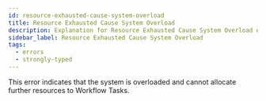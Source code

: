 ```yaml
---
id: resource-exhausted-cause-system-overload
title: Resource Exhausted Cause System Overload
description: Explanation for Resource Exhausted Cause System Overload error message, and how to fix it.
sidebar_label: Resource Exhausted Cause System Overload
tags:
  - errors
  - strongly-typed
---
```


This error indicates that the system is overloaded and cannot allocate further resources to Workflow Tasks.

<!--TODO: more info needed -->

